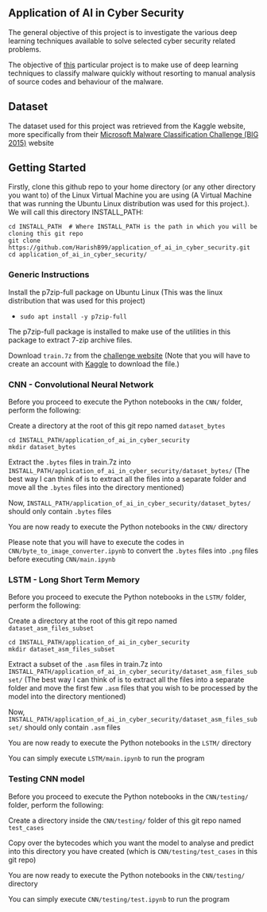 ## Application of AI in Cyber Security

The general objective of this project is to investigate the various deep learning techniques available to solve selected cyber security related problems.

The objective of [this](https://github.com/HarishB99/application_of_ai_in_cyber_security) particular project is to make use of deep learning techniques to classify malware quickly without resorting to manual analysis of source codes and behaviour of the malware.

## Dataset

The dataset used for this project was retrieved from the Kaggle website, more specifically from their [Microsoft Malware Classification Challenge (BIG 2015)](https://www.kaggle.com/c/malware-classification/data) website

## Getting Started

Firstly, clone this github repo to your home directory (or any other directory you want to) of the Linux Virtual Machine you are using (A Virtual Machine that was running the Ubuntu Linux distribution was used for this project.). We will call this directory INSTALL_PATH:

```shell
cd INSTALL_PATH  # Where INSTALL_PATH is the path in which you will be cloning this git repo
git clone https://github.com/HarishB99/application_of_ai_in_cyber_security.git
cd application_of_ai_in_cyber_security/
```

### Generic Instructions

Install the p7zip-full package on Ubuntu Linux (This was the linux distribution that was used for this project)

* `sudo apt install -y p7zip-full`

The p7zip-full package is installed to make use of the utilities in this package to extract 7-zip archive files.

Download `train.7z` from the [challenge website](https://www.kaggle.com/c/malware-classification/data) (Note that you will have to create an account with [Kaggle](https://www.kaggle.com/) to download the file.)

### CNN - Convolutional Neural Network

Before you proceed to execute the Python notebooks in the `CNN/` folder, perform the following:

Create a directory at the root of this git repo named `dataset_bytes`

```shell
cd INSTALL_PATH/application_of_ai_in_cyber_security
mkdir dataset_bytes
```

Extract the `.bytes` files in train.7z into `INSTALL_PATH/application_of_ai_in_cyber_security/dataset_bytes/` (The best way I can think of is to extract all the files into a separate folder and move all the `.bytes` files into the directory mentioned)

Now, `INSTALL_PATH/application_of_ai_in_cyber_security/dataset_bytes/` should only contain `.bytes` files

You are now ready to execute the Python notebooks in the `CNN/` directory

Please note that you will have to execute the codes in `CNN/byte_to_image_converter.ipynb` to convert the `.bytes` files into `.png` files before executing `CNN/main.ipynb`

### LSTM - Long Short Term Memory

Before you proceed to execute the Python notebooks in the `LSTM/` folder, perform the following:

Create a directory at the root of this git repo named `dataset_asm_files_subset`

```shell
cd INSTALL_PATH/application_of_ai_in_cyber_security
mkdir dataset_asm_files_subset
```

Extract a subset of the `.asm` files in train.7z into `INSTALL_PATH/application_of_ai_in_cyber_security/dataset_asm_files_subset/` (The best way I can think of is to extract all the files into a separate folder and move the first few `.asm` files that you wish to be processed by the model into the directory mentioned)

Now, `INSTALL_PATH/application_of_ai_in_cyber_security/dataset_asm_files_subset/` should only contain `.asm` files

You are now ready to execute the Python notebooks in the `LSTM/` directory

You can simply execute `LSTM/main.ipynb` to run the program

### Testing CNN model

Before you proceed to execute the Python notebooks in the `CNN/testing/` folder, perform the following:

Create a directory inside the `CNN/testing/` folder of this git repo named `test_cases`

Copy over the bytecodes which you want the model to analyse and predict into this directory you have created (which is `CNN/testing/test_cases` in this git repo)

You are now ready to execute the Python notebooks in the `CNN/testing/` directory

You can simply execute `CNN/testing/test.ipynb` to run the program
